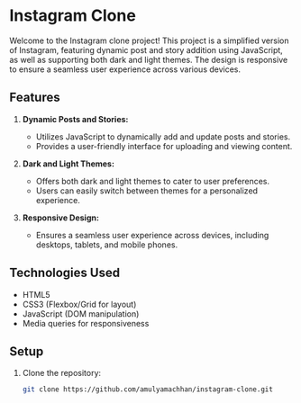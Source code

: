 # Instagram Clone

Welcome to the Instagram clone project! This project is a simplified version of Instagram, featuring dynamic post and story addition using JavaScript, as well as supporting both dark and light themes. The design is responsive to ensure a seamless user experience across various devices.

## Features

1. **Dynamic Posts and Stories:**
   - Utilizes JavaScript to dynamically add and update posts and stories.
   - Provides a user-friendly interface for uploading and viewing content.

2. **Dark and Light Themes:**
   - Offers both dark and light themes to cater to user preferences.
   - Users can easily switch between themes for a personalized experience.

3. **Responsive Design:**
   - Ensures a seamless user experience across devices, including desktops, tablets, and mobile phones.

## Technologies Used

- HTML5
- CSS3 (Flexbox/Grid for layout)
- JavaScript (DOM manipulation)
- Media queries for responsiveness

## Setup

1. Clone the repository:

   ```bash
   git clone https://github.com/amulyamachhan/instagram-clone.git
